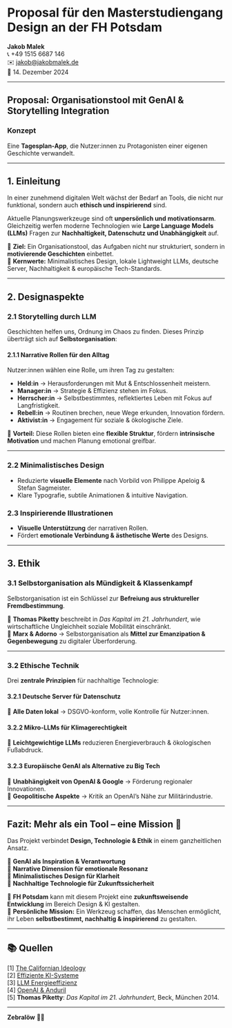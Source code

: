# Proposal für den Masterstudiengang Design an der FH Potsdam

**Jakob Malek**  
📞 +49 1515 6687 146  
✉️ jakob@jakobmalek.de  
📅 14. Dezember 2024  

---

## Proposal: Organisationstool mit GenAI & Storytelling Integration

### Konzept  
Eine **Tagesplan-App**, die Nutzer:innen zu Protagonisten einer eigenen Geschichte verwandelt.  

---

## 1. Einleitung  
In einer zunehmend digitalen Welt wächst der Bedarf an Tools, die nicht nur funktional, sondern auch **ethisch und inspirierend** sind.  

Aktuelle Planungswerkzeuge sind oft **unpersönlich und motivationsarm**. Gleichzeitig werfen moderne Technologien wie **Large Language Models (LLMs)** Fragen zur **Nachhaltigkeit, Datenschutz und Unabhängigkeit** auf.  

🔹 **Ziel:** Ein Organisationstool, das Aufgaben nicht nur strukturiert, sondern in **motivierende Geschichten** einbettet.  
🔹 **Kernwerte:** Minimalistisches Design, lokale Lightweight LLMs, deutsche Server, Nachhaltigkeit & europäische Tech-Standards.  

---

## 2. Designaspekte

### 2.1 Storytelling durch LLM  
Geschichten helfen uns, Ordnung im Chaos zu finden. Dieses Prinzip überträgt sich auf **Selbstorganisation**:  

#### 2.1.1 Narrative Rollen für den Alltag  
Nutzer:innen wählen eine Rolle, um ihren Tag zu gestalten:  

- **Held:in** → Herausforderungen mit Mut & Entschlossenheit meistern.  
- **Manager:in** → Strategie & Effizienz stehen im Fokus.  
- **Herrscher:in** → Selbstbestimmtes, reflektiertes Leben mit Fokus auf Langfristigkeit.  
- **Rebell:in** → Routinen brechen, neue Wege erkunden, Innovation fördern.  
- **Aktivist:in** → Engagement für soziale & ökologische Ziele.  

🔹 **Vorteil:** Diese Rollen bieten eine **flexible Struktur**, fördern **intrinsische Motivation** und machen Planung emotional greifbar.

---

### 2.2 Minimalistisches Design  
- Reduzierte **visuelle Elemente** nach Vorbild von Philippe Apeloig & Stefan Sagmeister.  
- Klare Typografie, subtile Animationen & intuitive Navigation.  

### 2.3 Inspirierende Illustrationen  
- **Visuelle Unterstützung** der narrativen Rollen.  
- Fördert **emotionale Verbindung & ästhetische Werte** des Designs.  

---

## 3. Ethik  

### 3.1 Selbstorganisation als Mündigkeit & Klassenkampf  
Selbstorganisation ist ein Schlüssel zur **Befreiung aus struktureller Fremdbestimmung**.  

📖 **Thomas Piketty** beschreibt in *Das Kapital im 21. Jahrhundert*, wie wirtschaftliche Ungleichheit soziale Mobilität einschränkt.  
📌 **Marx & Adorno** → Selbstorganisation als **Mittel zur Emanzipation & Gegenbewegung** zu digitaler Überforderung.  

---

### 3.2 Ethische Technik  
Drei **zentrale Prinzipien** für nachhaltige Technologie:  

#### 3.2.1 Deutsche Server für Datenschutz  
📌 **Alle Daten lokal** → DSGVO-konform, volle Kontrolle für Nutzer:innen.  

#### 3.2.2 Mikro-LLMs für Klimagerechtigkeit  
📌 **Leichtgewichtige LLMs** reduzieren Energieverbrauch & ökologischen Fußabdruck.  

#### 3.2.3 Europäische GenAI als Alternative zu Big Tech  
📌 **Unabhängigkeit von OpenAI & Google** → Förderung regionaler Innovationen.  
📌 **Geopolitische Aspekte** → Kritik an OpenAI’s Nähe zur Militärindustrie.  

---

## Fazit: Mehr als ein Tool – eine Mission 🚀  
Das Projekt verbindet **Design, Technologie & Ethik** in einem ganzheitlichen Ansatz.  

🔹 **GenAI als Inspiration & Verantwortung**  
🔹 **Narrative Dimension für emotionale Resonanz**  
🔹 **Minimalistisches Design für Klarheit**  
🔹 **Nachhaltige Technologie für Zukunftssicherheit**  

📌 **FH Potsdam** kann mit diesem Projekt eine **zukunftsweisende Entwicklung** im Bereich Design & KI gestalten.  
📌 **Persönliche Mission:** Ein Werkzeug schaffen, das Menschen ermöglicht, ihr Leben **selbstbestimmt, nachhaltig & inspirierend** zu gestalten.  

---

## 📚 Quellen  
[1] [The Californian Ideology](http://www.imaginaryfutures.net/2007/04/17/the-californian-ideology-2/)  
[2] [Effiziente KI-Systeme](https://arxiv.org/ftp/arxiv/papers/2104/2104.10350.pdf)  
[3] [LLM Energieeffizienz](https://arxiv.org/abs/2406.02528)  
[4] [OpenAI & Anduril](https://www.reuters.com/technology/artificial-intelligence/defense-firm-anduril-partners-with-openai-use-ai-national-security-missions-2024-12-04/)  
[5] **Thomas Piketty**: *Das Kapital im 21. Jahrhundert*, Beck, München 2014.  

---

**Zebralöw** 🦓🦁  
